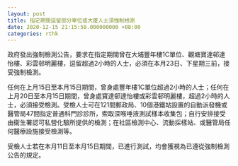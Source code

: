 ```yaml
---
layout: post
title: 指定期間逗留部分單位或大廈人士須強制檢測
date: 2020-12-15 21:15:58.000000000 +08:00
categories: rthk
---
```


政府發出強制檢測公告，要求在指定期間曾在大埔豐年樓1C單位、觀塘寶達邨達怡樓、彩雲邨明麗樓，逗留超過2小時的人士，必須在本月23日、下星期三前，接受強制檢測。

任何在上月15日至本月15日期間，曾身處豐年樓1C單位超過2小時的人士；任何在上月20日至本月15日期間，曾身處寶達邨達怡樓或彩雲邨明麗樓，超過2小時的人士，必須接受檢測。受檢人士可在121間郵政局、10個港鐵站設置的自動派發機或醫管局47間指定普通科門診診所，索取深喉唾液測試樣本收集包；自行安排接受由衞生署認可私營化驗所提供的檢測；在社區檢測中心、流動採樣站、或醫管局任何醫療設施接受檢測等。

受檢人士若在本月11日至本月15日期間，已進行測試，均會獲視為已遵從強制檢測公告的規定。
